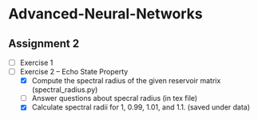 # Advanced-Neural-Networks
## Assignment 2
- [ ] Exercise 1 
- [ ] Exercise 2 – Echo State Property
  - [X] Compute the spectral radius of the given reservoir matrix (spectral_radius.py)
  - [ ] Answer questions about specral radius (in tex file)
  - [X] Calculate spectral radii for 1, 0.99, 1.01, and 1.1. (saved under data)  

